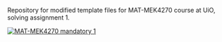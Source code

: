 Repository for modified template files for MAT-MEK4270 course at UiO, solving assignment 1.

[![MAT-MEK4270 mandatory 1](https://github.com/Madssb/matmek4270-mandatory1/actions/workflows/main.yml/badge.svg)](https://github.com/Madssb/matmek4270-mandatory1/actions/workflows/main.yml)
